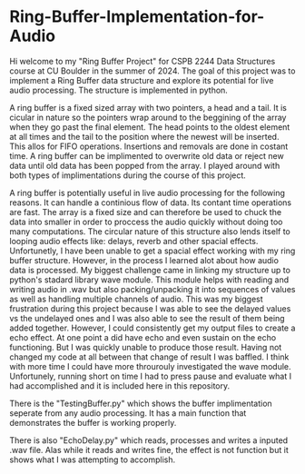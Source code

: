 # Ring-Buffer-Implementation-for-Audio
Hi welcome to my "Ring Buffer Project" for CSPB 2244 Data Structures course at CU Boulder in the summer of 2024.
The goal of this project was to implement a Ring Buffer data structure and explore its potential for live audio 
processing. The structure is implemented in python.

A ring buffer is a fixed sized array with two pointers, a head and a tail. It is cicular in nature so the pointers 
wrap around to the beggining of the array when they go past the final element. The head points to the oldest element
at all times and the tail to the position where the newest will be inserted. This allos for FIFO operations. Insertions
and removals are done in costant time. A ring buffer can be implimented to overwrite old data or reject new data until old
data has been popped from the array. I played around with both types of implimentations during the course of this project. 

A ring buffer is potentially useful in live audio processing for the following reasons. It can handle a continious flow of
data. Its contant time operations are fast. The array is a fixed size and can therefore be used to chuck the data into smaller 
in order to proccess the audio quickly without doing too many computations. The circular nature of this structure also lends itself 
to looping audio effects like: delays, reverb and other spacial effects. Unfortunetly, I have been unable to get a spacial 
effect working with my ring buffer structure. However, in the process I learned alot about how audio data is processed. 
My biggest challenge came in linking my structure up to python's stadard library wave module. This module helps with reading 
and writing audio in .wav but also packing/unpacking it into sequences of values as well as handling multiple channels of audio.
This was my biggest frustration during this project because I was able to see the delayed values vs the undelayed ones and I was 
also able to see the result of them being added together. However, I could consistently get my output files to create a 
echo effect. At one point a did have echo and even sustain on the echo functioning. But I was quickly unable to produce those result.
Having not changed my code at all between that change of result I was baffled. I think with more time I could have more throurouly 
investigated the wave module. Unfortunely, running short on time I had to press pause and evaluate what I had accomplished
and it is included here in this repository. 

There is the "TestingBuffer.py" which shows the buffer implimentation seperate from any audio processing. 
It has a main function that demonstrates the buffer is working properly.

There is also "EchoDelay.py" which reads, processes and writes a inputed .wav file. Alas while it reads 
and writes fine, the effect is not function but it shows what I was attempting to accomplish. 
